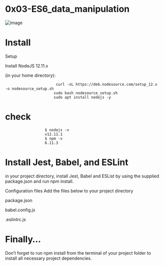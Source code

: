 # 0x03-ES6_data_manipulation
![image](https://github.com/hyper-ayoub/alx-frontend-javascript/assets/133155846/3b5516c4-f5c7-4db6-9e20-b6f297329af3)


# Install 


Setup

Install NodeJS 12.11.x

(in your home directory):

                           curl -sL https://deb.nodesource.com/setup_12.x -o nodesource_setup.sh
                          sudo bash nodesource_setup.sh
                          sudo apt install nodejs -y
# check 

                      $ nodejs -v
                      v12.11.1
                      $ npm -v
                      6.11.3
                      
# Install Jest, Babel, and ESLint

in your project directory, install Jest, Babel and ESList by using the supplied package.json and run npm install.


Configuration files
Add the files below to your project directory


package.json

babel.config.js

.eslintrc.js

# Finally…
Don’t forget to run npm install from the terminal of your project folder to install all necessary project dependencies.
